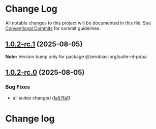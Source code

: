 # Change Log

All notable changes to this project will be documented in this file.
See [Conventional Commits](https://conventionalcommits.org) for commit guidelines.

## [1.0.2-rc.1](https://github.com/zerobias-org/suite/compare/@zerobias-org/suite-nl-pdpa@1.0.2-rc.0...@zerobias-org/suite-nl-pdpa@1.0.2-rc.1) (2025-08-05)

**Note:** Version bump only for package @zerobias-org/suite-nl-pdpa





## [1.0.2-rc.0](https://github.com/zerobias-org/suite/compare/@zerobias-org/suite-nl-pdpa@1.0.1...@zerobias-org/suite-nl-pdpa@1.0.2-rc.0) (2025-08-05)


### Bug Fixes

* all suites changed ([fa57fa1](https://github.com/zerobias-org/suite/commit/fa57fa1af7628003297df46b2d7740fe95bd2666))





# Change log
